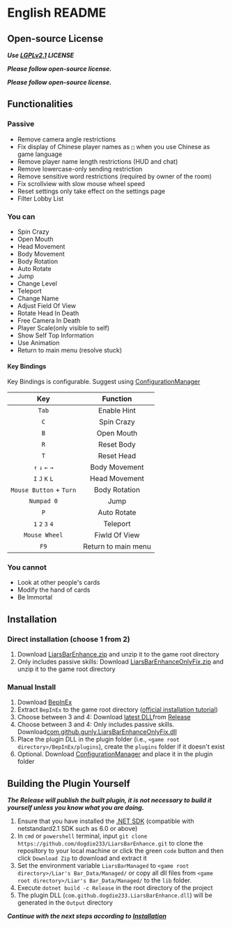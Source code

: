 ﻿# English README

## Open-source License

***Use [LGPLv2.1](LICENSE.txt) LICENSE***

***Please follow open-source license.***

***Please follow open-source license.***

## Functionalities

### Passive

- Remove camera angle restrictions  
- Fix display of Chinese player names as `□` when you use Chinese as game language  
- Remove player name length restrictions (HUD and chat)  
- Remove lowercase-only sending restriction  
- Remove sensitive word restrictions (required by owner of the room)  
- Fix scrollview with slow mouse wheel speed
- Reset settings only take effect on the settings page
- Filter Lobby List

### You can

- Spin Crazy  
- Open Mouth  
- Head Movement  
- Body Movement  
- Body Rotation  
- Auto Rotate
- Jump
- Change Level
- Teleport
- Change Name
- Adjust Field Of View
- Rotate Head In Death
- Free Camera In Death
- Player Scale(only visible to self)
- Show Self Top Information
- Use Animation
- Return to main menu (resolve stuck)

#### Key Bindings
Key Bindings is configurable. Suggest using [ConfigurationManager](https://github.com/BepInEx/BepInEx.ConfigurationManager)

| Key                     | Function            |
| :---------------------: | :-----------------: |
| `Tab`                   | Enable Hint         |
| `C`                     | Spin Crazy          |
| `B`                     | Open Mouth          |
| `R`                     | Reset Body          |
| `T`                     | Reset Head          |
| `↑` `↓` `←` `→`     | Body Movement       |
| `I` `J` `K` `L`         | Head Movement       |
| `Mouse Button` + `Turn` | Body Rotation       |
| `Numpad 0`              | Jump                |
| `P`                     | Auto Rotate         |
| `1` `2` `3` `4`         | Teleport            |
| `Mouse Wheel`           | Fiwld Of View       |
| `F9`                    | Return to main menu |

### You cannot

- Look at other people's cards  
- Modify the hand of cards  
- Be Immortal  

## Installation

### Direct installation (choose 1 from 2)

1. Download [LiarsBarEnhance.zip](https://github.com/gunly/LiarsBarEnhance/releases/download/1.2.0/LiarsBarEnhance.zip) and unzip it to the game root directory
2. Only includes passive skills: Download [LiarsBarEnhanceOnlyFix.zip](https://github.com/gunly/LiarsBarEnhance/releases/download/1.2.0/LiarsBarEnhanceOnlyFix.zip) and unzip it to the game root directory

### Manual Install

1. Download [BepInEx](https://github.com/BepInEx/BepInEx/releases/tag/v5.4.23.2)  
2. Extract `BepInEx` to the game root directory ([official installation tutorial](https://docs.bepinex.dev/articles/user_guide/installation/index.html))  
3. Choose between 3 and 4: Download [latest DLL](https://github.com/gunly/LiarsBarEnhance/releases/download/1.2.0/com.github.gunly.LiarsBarEnhance.dll)from [Release](https://github.com/gunly/LiarsBarEnhance/releases)  
4. Choose between 3 and 4: Only includes passive skills. Download[com.github.gunly.LiarsBarEnhanceOnlyFix.dll](https://github.com/gunly/LiarsBarEnhance/releases/download/1.2.0/com.github.gunly.LiarsBarEnhanceOnlyFix.dll)
5. Place the plugin DLL in the plugin folder (i.e., `<game root directory>/BepInEx/plugins`), create the `plugins` folder if it doesn't exist  
6. Optional. Download [ConfigurationManager](https://github.com/BepInEx/BepInEx.ConfigurationManager/releases) and place it in the plugin folder

## Building the Plugin Yourself

***The Release will publish the built plugin, it is not necessary to build it yourself unless you know what you are doing.***

1. Ensure that you have installed the [.NET SDK](https://dotnet.microsoft.com/zh-cn/download) (compatible with netstandard2.1 SDK such as 6.0 or above)  
2. In `cmd` or `powershell` terminal, input `git clone https://github.com/dogdie233/LiarsBarEnhance.git` to clone the repository to your local machine or click the green `code` button and then click `Download Zip` to download and extract it  
3. Set the environment variable `LiarsBarManaged` to `<game root directory>/Liar's Bar_Data/Managed/` or copy all dll files from `<game root directory>/Liar's Bar_Data/Managed/` to the `lib` folder.  
4. Execute `dotnet build -c Release` in the root directory of the project  
5. The plugin DLL (`com.github.dogdie233.LiarsBarEnhance.dll`) will be generated in the `Output` directory  

***Continue with the next steps according to [Installation](#installation)***
